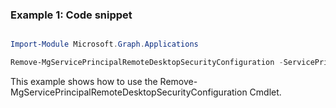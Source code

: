 ### Example 1: Code snippet

```powershell

Import-Module Microsoft.Graph.Applications

Remove-MgServicePrincipalRemoteDesktopSecurityConfiguration -ServicePrincipalId $servicePrincipalId

```
This example shows how to use the Remove-MgServicePrincipalRemoteDesktopSecurityConfiguration Cmdlet.

